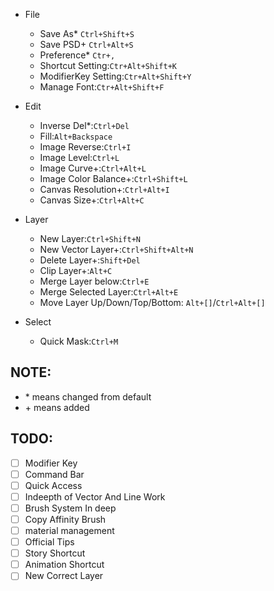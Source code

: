 * File

  * Save As* `Ctrl+Shift+S`
  * Save PSD+ `Ctrl+Alt+S`
  * Preference* `Ctr+,`
  * Shortcut Setting:`Ctr+Alt+Shift+K`
  * ModifierKey Setting:`Ctr+Alt+Shift+Y`
  * Manage Font:`Ctr+Alt+Shift+F`
* Edit

  * Inverse Del*:`Ctrl+Del`
  * Fill:`Alt+Backspace`
  * Image Reverse:`Ctrl+I`
  * Image Level:`Ctrl+L`
  * Image Curve+:`Ctrl+Alt+L`
  * Image Color Balance+:`Ctrl+Shift+L`
  * Canvas Resolution+:`Ctrl+Alt+I`
  * Canvas Size+:`Ctrl+Alt+C`
* Layer

  * New Layer:`Ctrl+Shift+N`
  * New Vector Layer+:`Ctrl+Shift+Alt+N`
  * Delete Layer+:`Shift+Del`
  * Clip Layer+:`Alt+C`
  * Merge Layer below:`Ctrl+E`
  * Merge Selected Layer:`Ctrl+Alt+E`
  * Move Layer Up/Down/Top/Bottom: `Alt+[]`/`Ctrl+Alt+[]`
* Select

  * Quick Mask:`Ctrl+M`

## NOTE:

* \* means changed from default
* \+ means added

## TODO:

* [ ]  Modifier Key
* [ ]  Command Bar
* [ ]  Quick Access
* [ ]  Indeepth of Vector And Line Work
* [ ]  Brush System In deep
* [ ]  Copy Affinity Brush
* [ ]  material management
* [ ]  Official Tips
* [ ]  Story Shortcut
* [ ]  Animation Shortcut
* [ ]  New Correct Layer
